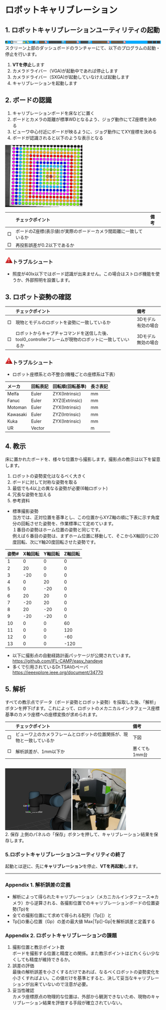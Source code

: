 # ロボットキャリブレーション

## 1. ロボットキャリブレーションユーティリティの起動  
![dashbar](dashbar.png)
スクリーン上部のダッシュボードのランチャーにて、以下のプログラムの起動・停止を行います。
1. **VTを停止**します
2. カメラドライバー（VGA)が起動中であれば停止します
3. カメラドライバー（SXGA)が起動していなけえば起動します
4. キャリブレーションを起動します

## 2. ボードの認識  
1. キャリブレーションボードを床などに置く
2. ボードとカメラの距離が標準WDとなるよう、ジョグ動作にてZ座標を決める
3. ビューワ中心付近にボードが映るように、ジョグ動作にてXY座標を決める
4. ボードが認識されると以下のような表示となる
<img src="fig1.png" height="200" />

| |チェックポイント|備考|
|:----|:----|:----|
|□|ボードのZ座標(表示値)が実際のボードーカメラ間距離に一致しているか| |
|□|再投影誤差が0.2以下であるか| |

### ![Trouble](trouble.jpeg)トラブルシュート
- 照度が40lx以下ではボード認識が出来ません。この場合はストロボ機能を使うか、外部照明を設置します。

## 3. ロボット姿勢の確認

| |チェックポイント|備考|
|:----|:----|:----|
|□|現物とモデルのロボットを姿勢に一致しているか|3Dモデル有効の場合|
|□|ロボットからキャプチャコマンドを送信した後、tool0_controllerフレームが現物のロボットに一致していいるか|3Dモデル無効の場合|
### ![Trouble](trouble.jpeg)トラブルシュート
- ロボット座標系との不整合(機種ごとの座標系は下表）  

|メーカ|回転表記|回転順(回転基準)|長さ表記|
|:---|:---|:---|:---|
|Melfa|Euler|ZYX(Intrinsic)|mm|
|Fanuc|Euler|XYZ(Extrinsic)|mm|
|Motoman|Euler|ZYX(Intrinsic)|mm|
|Kawasaki|Euler|ZYZ(Intrinsic)|mm|
|Kuka|Euler|ZYX(Intrinsic)|mm|
|UR|Vector| |m|

## 4. 教示  
床に置かれたボードを、様々な位置から撮影します。撮影点の教示は以下を留意します。
1. ロボットの姿勢変化はなるべく大きく
2. ボードに対して対称な姿勢を取る
3. 最低でも4以上の異なる姿勢が必要(6軸ロボット)
4. 冗長な姿勢を加える
5. 参考資料  
  - 標準撮影姿勢  
当方では、正対位置を基準とし、この位置からXYZ軸の順に下表に示す角度分の回転させた姿勢を、作業標準にて定めています。  
１番目の姿勢はホーム位置の姿勢と同じです。  
例えば６番目の姿勢は、まずホーム位置に移動して、そこからX軸回りに20度回転、次にY軸20度回転させた姿勢です。

|姿勢#|X軸回転|Y軸回転|Z軸回転|
|:----|:----|:----|:----|
|1|0|0|0|
|2|20|0|0|
|3|-20|0|0|
|4|0|20|0|
|5|0|-20|0|
|6|20|20|0|
|7|-20|20|0|
|8|20|-20|0|
|9|-20|-20|0|
|10|0|0|60|
|11|0|0|120|
|12|0|0|-60|
|13|0|0|-120|

  - 以下に撮影点の自動経路計画パッケージが公開されています。
https://github.com/IFL-CAMP/easy_handeye
  - 多くで引用されているDr.TSAIのペーパ
https://ieeexplore.ieee.org/document/34770

## 5. 解析  
すべての教示点でデータ（ボード姿勢とロボット姿勢）を採取した後、「解析」ボタンを押下げます。これによって、ロボットのメカニカルインタフェース座標基準のカメラ座標への座標変換が求められます。  

| |チェックポイント|備考|
|:----|:----|:----|
|□|ビューワ上のカメラフレームとロボットの位置関係が、現物と一致しているか|下図|
|□|解析誤差が、1mm以下か|悪くても1mm台|

<br clear="all">
<img src="fig3.png" height="200" />  <img src="fig4.png" height="200" />
<br clear="all">
2. 保存  
上側のパネルの「保存」ボタンを押して、キャリブレーション結果を保存します。

### 5.ロボットキャリブレーションユーティリティの終了  
起動とは逆に、先に**キャリブレーション**を停止、**VTを再起動**します。

<hr>

### Appendix 1. 解析誤差の定義
- 解析によって得られたキャリブレーション（メカニカルインタフェース⇒カメラ）から逆算される、各撮影位置でのキャリブレーションボードの位置姿勢(Tp)を
- 全ての撮影位置にて求めて得られる配列（Tp[]）と
- Tp[]の重心位置（Gp）の差の最大値 Max|Tp[]-Gp|を解析誤差と定義する

### Appendix 2. ロボットキャリブレーションの課題
1. 撮影位置と教示ポイント数  
ボードを撮影する位置と精度との関係。また教示ポイントはどれくらい少なくしても精度が維持できるか。
2. 誤差の評価  
最後の解析誤差を小さくするだけであれば、なるべくロボットの姿勢変化を小さくすればよい。この値だけを基準とすると、決して妥当なキャリブレーションが出来ていないので注意が必要。
3. 妥当性確認  
カメラ座標原点の物理的な位置は、外部から観測できないため、現物のキャリブレーション結果を評価する手段が確立されていない。
